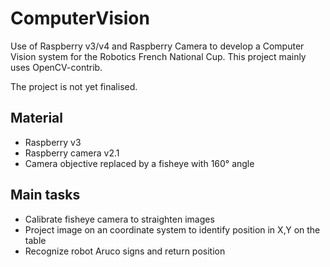 # ComputerVision
Use of Raspberry v3/v4 and Raspberry Camera to develop a Computer Vision system for the Robotics French National Cup.
This project mainly uses OpenCV-contrib.

The project is not yet finalised.

## Material
- Raspberry v3
- Raspberry camera v2.1
- Camera objective replaced by a fisheye with 160° angle

## Main tasks
- Calibrate fisheye camera to straighten images
- Project image on an coordinate system to identify position in X,Y on the table
- Recognize robot Aruco signs and return position
